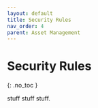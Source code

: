 ```yaml
---
layout: default
title: Security Rules
nav_order: 4
parent: Asset Management
---
```


# Security Rules
{: .no_toc }

stuff stuff stuff.
